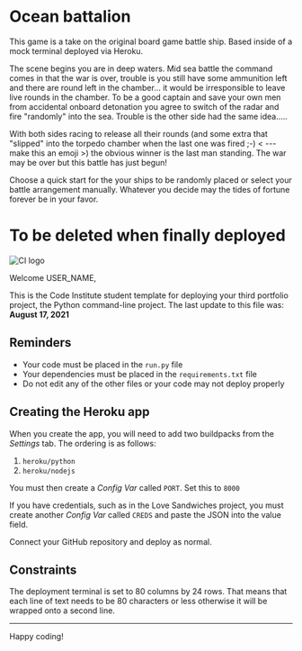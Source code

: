 # Ocean battalion
This game is a take on the original board game battle ship. Based inside of a mock terminal deployed via Heroku.

The scene begins you are in deep waters. Mid sea battle the command comes in that the war is over, trouble is you still have some ammunition left and there are round left in the chamber... it would be irresponsible to leave live rounds in the chamber. To be a good captain and save your own men from accidental onboard detonation you agree to switch of the radar and fire "randomly" into the sea. Trouble is the other side had the same idea.....

With both sides racing to release all their rounds (and some extra that "slipped" into the torpedo chamber when the last one was fired ;-) < --- make this an emoji >) the obvious winner is the last man standing. The war may be over but this battle has just begun!

Choose a quick start for the your ships to be randomly placed or select your battle arrangement manually. Whatever you decide may the tides of fortune forever be in your favor.





# To be deleted when finally deployed
![CI logo](https://codeinstitute.s3.amazonaws.com/fullstack/ci_logo_small.png)

Welcome USER_NAME,

This is the Code Institute student template for deploying your third portfolio project, the Python command-line project. The last update to this file was: **August 17, 2021**

## Reminders

* Your code must be placed in the `run.py` file
* Your dependencies must be placed in the `requirements.txt` file
* Do not edit any of the other files or your code may not deploy properly

## Creating the Heroku app

When you create the app, you will need to add two buildpacks from the _Settings_ tab. The ordering is as follows:

1. `heroku/python`
2. `heroku/nodejs`

You must then create a _Config Var_ called `PORT`. Set this to `8000`

If you have credentials, such as in the Love Sandwiches project, you must create another _Config Var_ called `CREDS` and paste the JSON into the value field.

Connect your GitHub repository and deploy as normal.

## Constraints

The deployment terminal is set to 80 columns by 24 rows. That means that each line of text needs to be 80 characters or less otherwise it will be wrapped onto a second line.

-----
Happy coding!